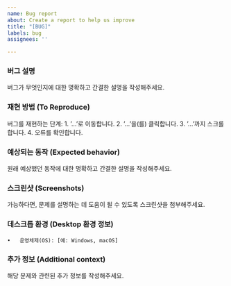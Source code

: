 ```yaml
---
name: Bug report
about: Create a report to help us improve
title: "[BUG]"
labels: bug
assignees: ''

---
```


### 버그 설명

버그가 무엇인지에 대한 명확하고 간결한 설명을 작성해주세요.

### 재현 방법 (To Reproduce)

버그를 재현하는 단계:
	1.	’…’로 이동합니다.
	2.	’…’을(를) 클릭합니다.
	3.	’…’까지 스크롤합니다.
	4.	오류를 확인합니다.

### 예상되는 동작 (Expected behavior)

원래 예상했던 동작에 대한 명확하고 간결한 설명을 작성해주세요.

### 스크린샷 (Screenshots)

가능하다면, 문제를 설명하는 데 도움이 될 수 있도록 스크린샷을 첨부해주세요.

### 데스크톱 환경 (Desktop 환경 정보)
	•	운영체제(OS): [예: Windows, macOS]

### 추가 정보 (Additional context)

해당 문제와 관련된 추가 정보를 작성해주세요.
